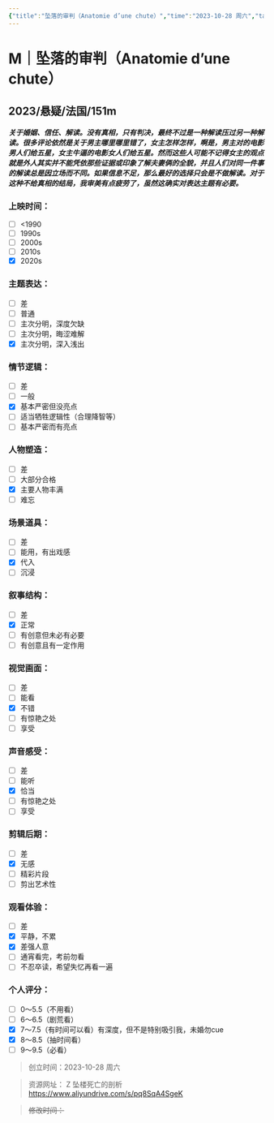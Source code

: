 ```yaml
---
{"title":"坠落的审判（Anatomie d’une chute）","time":"2023-10-28 周六","tags":["M","分类"],"rating":"7.5","dg-publish":true,"permalink":"/300 评价/M/新近看过/坠落的审判（Anatomie d’une chute）/","dgPassFrontmatter":true,"created":"2024-01-25T18:45:04.000+08:00","updated":"2024-01-25T18:45:04.000+08:00"}
---
```



# M｜坠落的审判（Anatomie d’une chute）
## 2023/悬疑/法国/151m
***关于婚姻、信任、解读。没有真相，只有判决，最终不过是一种解读压过另一种解读。很多评论依然是关于男主哪里哪里错了，女主怎样怎样，啊是，男主对的电影男人们给五星，女主牛逼的电影女人们给五星。然而这些人可能不记得女主的观点就是外人其实并不能凭依那些证据或印象了解夫妻俩的全貌，并且人们对同一件事的解读总是因立场而不同。如果信息不足，那么最好的选择只会是不做解读。对于这种不给真相的结局，我审美有点疲劳了，虽然这确实对表达主题有必要。***
### 上映时间：
- [ ] <1990
- [ ] 1990s
- [ ] 2000s
- [ ] 2010s
- [x] 2020s
### 主题表达：
- [ ] 差
- [ ] 普通
- [ ] 主次分明，深度欠缺
- [ ] 主次分明，晦涩难解
- [x] 主次分明，深入浅出
### 情节逻辑：
- [ ] 差
- [ ] 一般
- [x] 基本严密但没亮点
- [ ] 适当牺牲逻辑性（合理降智等）
- [ ] 基本严密而有亮点
### 人物塑造：
- [ ] 差
- [ ] 大部分合格
- [x] 主要人物丰满
- [ ] 难忘
### 场景道具：
- [ ] 差
- [ ] 能用，有出戏感
- [x] 代入
- [ ] 沉浸
### 叙事结构：
- [ ] 差
- [x] 正常
- [ ] 有创意但未必有必要
- [ ] 有创意且有一定作用
### 视觉画面：
- [ ] 差
- [ ] 能看
- [x] 不错
- [ ] 有惊艳之处
- [ ] 享受
### 声音感受：
- [ ] 差
- [ ] 能听
- [x] 恰当
- [ ] 有惊艳之处
- [ ] 享受
### 剪辑后期：
- [ ] 差
- [x] 无感
- [ ] 精彩片段
- [ ] 剪出艺术性
### 观看体验：
- [ ] 差
- [x] 平静，不累
- [x] 差强人意
- [ ] 通宵看完，考前勿看
- [ ] 不忍卒读，希望失忆再看一遍
### 个人评分：
- [ ] 0～5.5（不用看）
- [ ] 6～6.5（剧荒看）
- [x] 7～7.5（有时间可以看）有深度，但不是特别吸引我，未婚勿cue
- [x] 8～8.5（抽时间看）
- [ ] 9～9.5（必看）

>创立时间：2023-10-28 周六

>资源网址：
>Z 坠楼死亡的剖析 https://www.aliyundrive.com/s/pq8SqA4SgeK 

>~~修改时间：~~



